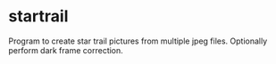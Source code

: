 # startrail
Program to create star trail pictures from multiple jpeg files. Optionally perform dark frame correction.
